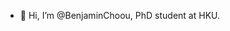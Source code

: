 - 👋 Hi, I’m @BenjaminChoou, PhD student at HKU.

<!---
BenjaminChoou/BenjaminChoou is a ✨ special ✨ repository because its `README.md` (this file) appears on your GitHub profile.
You can click the Preview link to take a look at your changes.
--->
